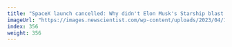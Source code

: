 ```yaml
---
title: "SpaceX launch cancelled: Why didn't Elon Musk's Starship blast off?"
imageUrl: "https://images.newscientist.com/wp-content/uploads/2023/04/17143548/SEI_152279121.jpg?width=788"
index: 356
weight: 356
---
```

